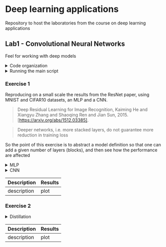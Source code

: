 # Deep learning applications

Repository to host the laboratories from the course on deep learning applications

## Lab1 - Convolutional Neural Networks

Feel for working with deep models

<details>
<summary>Code organization</summary>

Inside folder `lab1/` you have the follwing programs:
- `checkpoints` folder that will be automatically created for storing model checkpoints
- `experiments` folder that will be automatically created for storing yaml configurations files for each experiment
- `models/` folder with MLPs (`mlp.py`) and CNNs (`cnn.py`) definitions
- `cmd_args.py` arguments for main programs
- `config-train.yaml` `config-distill.yaml` base configuration files
- `generate_configs.py` program for generating yaml configuration files automatically from base configuration files and given options
- Main programs:
  - `main-train.py` main script for training a single model
  - `main-distill.py` main script for distilling knowledge
  - `main-models.py` main script for inspecting models defined in `models/` folder
- `mydata.py` wrappers for MNIST and CIFAR10 datasets
- `train.py` and `utils.py` are utilities

</details>

<details>
<summary>Running the main script</summary>
After generating configs, run a program with
```{bash}
python lab1.py experiments/CNN_4.83M_cifar10.yaml
```

It will automatically save checkpoints and log to `comet_ml`. If the experiment have already been runned, you may run the same command with more epochs (`--epochs 40`) and the experiment will be resumed (checkpoint path and experiment key are automatically dumped in the configuration file).

When running a program you should see
```{bash}
030: 100%|██████████████████████| 338/338 [00:02<00:00, 112.93batch/s, train_acc=0.997, train_loss=0.0669, val_acc=0.538, val_loss=1.97]
031: 100%|██████████████████████| 338/338 [00:03<00:00, 112.49batch/s, train_acc=0.998, train_loss=0.0619, val_acc=0.533, val_loss=1.97]
032: 100%|██████████████████████| 338/338 [00:03<00:00, 106.86batch/s, train_acc=0.998, train_loss=0.0583, val_acc=0.534, val_loss=1.98]
```

</details>

### Exercise 1

Reproducing on a small scale the results from the ResNet paper, using MNIST and CIFAR10 datasets, an MLP and a CNN.

> Deep Residual Learning for Image Recognition, Kaiming He and Xiangyu Zhang and Shaoqing Ren and Jian Sun, 2015. [https://arxiv.org/abs/1512.03385].

> Deeper networks, i.e. more stacked layers, do not guarantee more reduction in training loss

So the point of this exercise is to abstract a model definition so that one can add a given number of layers (blocks), and then see how the performance are affected

<details>
<summary>MLP</summary>

MLP with variable number of blocks `n_blocks`:
- `BasicBlock`: 2 fully connected layers with given `hidden_size` and relu
- Optional skip connection in each block by setting `skip=True`

Models:

</details>

<details>
<summary>CNN</summary>

- `input_adapter`: conv + batchnorm + relu that exits with `num_filters`
- `blocks`: sequence of `BasicBlock` layers
  - Each one contains two modules of conv + batchnorm + relu
  - Optional shortcut in each block by setting `skip=True`
- `avgpool`: ends with a (1, 1) feature map
- `fc`: classification head

Models:

</details>

**Description** | **Results**
--------------- | -----------
description | plot

### Exercise 2

<details>
<summary>Distillation</summary>

Reproducing on a small scale the results from the distillation paper, using MNIST and CIFAR10 datasets, an MLP and a CNN.

> Distilling the Knowledge in a Neural Network, Geoffrey Hinton, Oriol Vinyals, Jeff Dean. [https://arxiv.org/abs/1503.02531].

For a given $x$ the frozen teacher and trainable students both produce logits, the idea is to align the student's output with the teachers' one

Teacher:
- Flagship MLP: 
- Flagship CNN: 
Student:
- Tiny MLP: 
- Tiny: CNN: 

Loss:
- Soft targets loss: `KLDivLoss(log_target=True)(soft_prob, soft_targets)`
- Hard targets loss: `CrossEntropyLoss()(student_logits, labels)`
</details>

**Description** | **Results**
--------------- | -----------
description | plot
